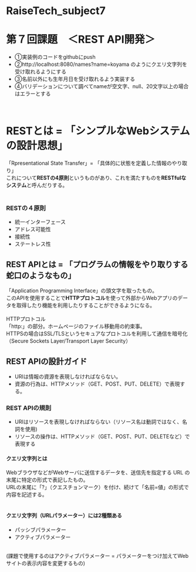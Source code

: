 # RaiseTech_subject7
# 第７回課題　＜REST API開発＞  

- ①実装例のコードをgithubにpush  
- ②http://localhost:8080/names?name=koyama のようにクエリ文字列を受け取れるようにする  
- ③名前以外にも生年月日を受け取れるよう実装する  
- ④バリデーションについて調べてnameが空文字、null、20文字以上の場合はエラーとする  
<br>  

# RESTとは = 「シンプルなWebシステムの設計思想」 
「Rpresentational State Transfer」= 「具体的に状態を定義した情報のやり取り」  
これについて**RESTの4原則**というものがあり、これを満たすものを**RESTfulなシステム**と呼んだりする。  
<br>  

### RESTの４原則  
  - 統一インターフェース  
  - アドレス可能性  
  - 接続性  
  - ステートレス性  
  

## REST APIとは = 「プログラムの情報をやり取りする蛇口のようなもの」    
「Application Programming Interface」の頭文字を取ったもの。  
このAPIを使用することで**HTTPプロトコル**を使って外部からWebアプリのデータを取得したり機能を利用したりすることができるようになる。
<br>  
HTTPプロトコル  
「http:」の部分。ホームページのファイル移動用の約束事。  
HTTPSの場合はSSL/TLSというセキュアなプロトコルを利用して通信を暗号化（Secure Sockets Layer/Transport Layer Security） 
<br>   

## REST APIの設計ガイド
- URIは情報の資源を表現しなければならない。  
- 資源の行為は、HTTPメソッド（GET、POST、PUT、DELETE）で表現する。   

### REST APIの規則   
- URIはリソースを表現しなければならない（リソース名は動詞ではなく、名詞を使用)    
- リソースの操作は、HTTPメソッド（GET、POST、PUT、DELETEなど）で表現する  




#### クエリ文字列とは  
WebブラウザなどがWebサーバに送信するデータを、送信先を指定する URL の末尾に特定の形式で表記したもの。  
URLの末尾に「?」（クエスチョンマーク）を付け、続けて「名前=値」の形式で内容を記述する。  
<br>
#### クエリ文字列（URLパラメーター）には2種類ある  
- パッシブパラメーター
- アクティブパラメーター  
<br>
(課題で使用するのはアクティブパラメーター = パラメーターをつけ加えてWebサイトの表示内容を変更するもの)  


  
